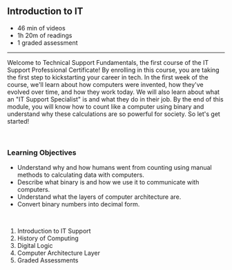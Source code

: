 ## Introduction to IT

- 46 min of videos
- 1h 20m of readings
- 1 graded assessment

<hr>

Welcome to Technical Support Fundamentals, the first course of the IT Support Professional Certificate! By enrolling in this course, you are taking the first step to kickstarting your career in tech. In the first week of the course, we'll learn about how computers were invented, how they've evolved over time, and how they work today. We will also learn about what an "IT Support Specialist" is and what they do in their job. By the end of this module, you will know how to count like a computer using binary and understand why these calculations are so powerful for society. So let's get started!

<br>

### Learning Objectives

- Understand why and how humans went from counting using manual methods to calculating data with computers.
- Describe what binary is and how we use it to communicate with computers.
- Understand what the layers of computer architecture are.
- Convert binary numbers into decimal form.

<br>

1. Introduction to IT Support
2. History of Computing
3. Digital Logic
4. Computer Architecture Layer
5. Graded Assessments
